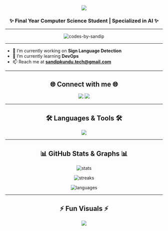 <h1 align="center">
  <img src="https://readme-typing-svg.herokuapp.com?size=30&duration=3000&color=00F700&center=true&vCenter=true&width=500&lines=Hi+👋,+I'm+Sandip+Kundu;AI+%7C+Final+Year+CS+Student;Passionate+about+ML+%26+DevOps" />
</h1>

<h3 align="center">✨ Final Year Computer Science Student | Specialized in AI ✨</h3>

---

<p align="center">
  <img src="https://komarev.com/ghpvc/?username=codes-by-sandip&label=Profile%20views&color=0e75b6&style=flat" alt="codes-by-sandip" />
</p>

---

- 🔭 I’m currently working on **Sign Language Detection**  
- 🌱 I’m currently learning **DevOps**  
- 📫 Reach me at **sandipkundu.tech@gmail.com**

---

<h2 align="center">🌐 Connect with me 🌐</h2>
<p align="center">
<a href="https://www.linkedin.com/in/sandip-kundu-873b28383" target="blank"><img src="https://img.shields.io/badge/LinkedIn-0A66C2?style=for-the-badge&logo=linkedin&logoColor=white"/></a>
<a href="https://www.facebook.com/share/17XHnxZENY/" target="blank"><img src="https://img.shields.io/badge/Facebook-1877F2?style=for-the-badge&logo=facebook&logoColor=white"/></a>
</p>

---

<h2 align="center">🛠️ Languages & Tools 🛠️</h2>
<p align="center">
<img src="https://skillicons.dev/icons?i=python,c,git,linux,mysql,opencv,pandas,sklearn,seaborn&perline=6" />
</p>

---

<h2 align="center">📊 GitHub Stats & Graphs 📊</h2>

<p align="center">
  <img src="https://github-readme-stats.vercel.app/api?username=codes-by-sandip&show_icons=true&theme=radical" alt="stats" />
</p>

<p align="center">
  <img src="https://github-readme-streak-stats.herokuapp.com/?user=codes-by-sandip&theme=highcontrast" alt="streaks" />
</p>

<p align="center">
  <img src="https://github-readme-stats.vercel.app/api/top-langs/?username=codes-by-sandip&layout=compact&theme=tokyonight" alt="languages" />
</p>

---

<h2 align="center">⚡ Fun Visuals ⚡</h2>

<p align="center">
  <img src="https://capsule-render.vercel.app/api?type=waving&color=gradient&height=120&section=footer"/>
</p>
